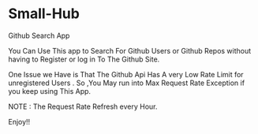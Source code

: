# Small-Hub
Github Search App

You Can Use This app to Search For Github Users or Github Repos without having to Register or log in To The Github Site.

One Issue we Have is That The Github Api Has A very Low Rate Limit for unregistered Users . So ,You May run into Max Request Rate Exception if you keep using This App.

NOTE : The Request Rate Refresh every Hour.

Enjoy!!
